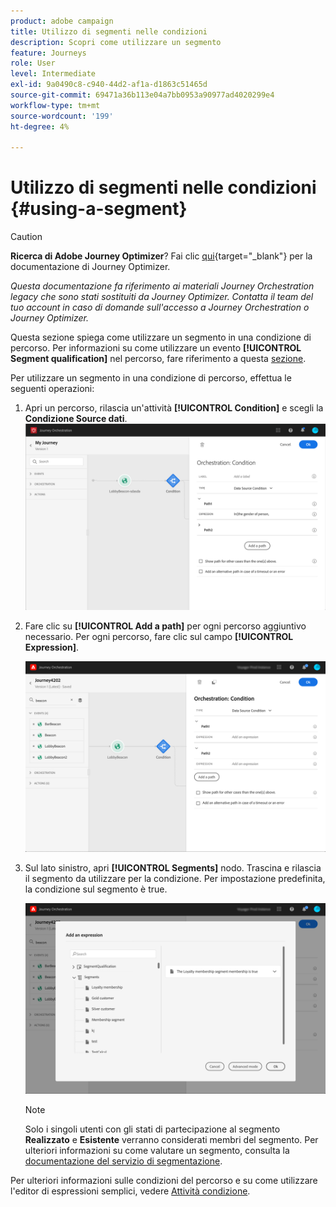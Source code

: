 ```yaml
---
product: adobe campaign
title: Utilizzo di segmenti nelle condizioni
description: Scopri come utilizzare un segmento
feature: Journeys
role: User
level: Intermediate
exl-id: 9a0490c8-c940-44d2-af1a-d1863c51465d
source-git-commit: 69471a36b113e04a7bb0953a90977ad4020299e4
workflow-type: tm+mt
source-wordcount: '199'
ht-degree: 4%

---
```


# Utilizzo di segmenti nelle condizioni {#using-a-segment}


>[!CAUTION]
>
>**Ricerca di Adobe Journey Optimizer**? Fai clic [qui](https://experienceleague.adobe.com/it/docs/journey-optimizer/using/ajo-home){target="_blank"} per la documentazione di Journey Optimizer.
>
>
>_Questa documentazione fa riferimento ai materiali Journey Orchestration legacy che sono stati sostituiti da Journey Optimizer. Contatta il team del tuo account in caso di domande sull&#39;accesso a Journey Orchestration o Journey Optimizer._


Questa sezione spiega come utilizzare un segmento in una condizione di percorso. Per informazioni su come utilizzare un evento **[!UICONTROL Segment qualification]** nel percorso, fare riferimento a questa [sezione](../building-journeys/segment-qualification-events.md).

Per utilizzare un segmento in una condizione di percorso, effettua le seguenti operazioni:

1. Apri un percorso, rilascia un&#39;attività **[!UICONTROL Condition]** e scegli la **Condizione Source dati**.
   ![](../assets/journey47.png)

1. Fare clic su **[!UICONTROL Add a path]** per ogni percorso aggiuntivo necessario. Per ogni percorso, fare clic sul campo **[!UICONTROL Expression]**.

   ![](../assets/segment3.png)

1. Sul lato sinistro, apri **[!UICONTROL Segments]** nodo. Trascina e rilascia il segmento da utilizzare per la condizione. Per impostazione predefinita, la condizione sul segmento è true.

   ![](../assets/segment4.png)

   >[!NOTE]
   >
   >Solo i singoli utenti con gli stati di partecipazione al segmento **Realizzato** e **Esistente** verranno considerati membri del segmento. Per ulteriori informazioni su come valutare un segmento, consulta la [documentazione del servizio di segmentazione](https://experienceleague.adobe.com/docs/experience-platform/segmentation/tutorials/evaluate-a-segment.html?lang=en#interpret-segment-results).

Per ulteriori informazioni sulle condizioni del percorso e su come utilizzare l&#39;editor di espressioni semplici, vedere [Attività condizione](../building-journeys/condition-activity.md#about_condition).
